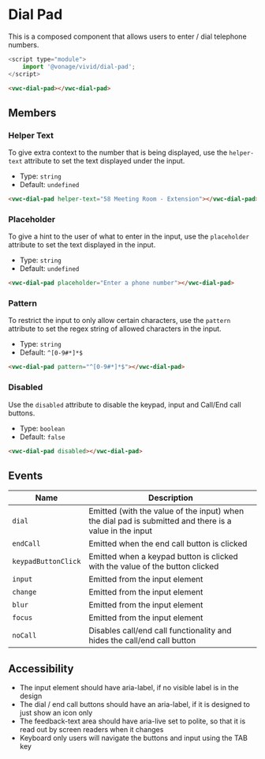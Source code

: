 # Dial Pad

This is a composed component that allows users to enter / dial telephone numbers.

```js
<script type="module">
    import '@vonage/vivid/dial-pad';
</script>
```

```html preview
<vwc-dial-pad></vwc-dial-pad>
```

## Members

### Helper Text

To give extra context to the number that is being displayed, use the `helper-text` attribute to set the text displayed under the input.

- Type: `string`
- Default: `undefined`

```html preview
<vwc-dial-pad helper-text="58 Meeting Room - Extension"></vwc-dial-pad>
```

### Placeholder

To give a hint to the user of what to enter in the input, use the `placeholder` attribute to set the text displayed in the input.

- Type: `string`
- Default: `undefined`

```html preview
<vwc-dial-pad placeholder="Enter a phone number"></vwc-dial-pad>
```

### Pattern

To restrict the input to only allow certain characters, use the `pattern` attribute to set the regex string of allowed characters in the input.

- Type: `string`
- Default: `^[0-9#*]*$`

```html preview
<vwc-dial-pad pattern="^[0-9#*]*$"></vwc-dial-pad>
```

### Disabled

Use the `disabled` attribute to disable the keypad, input and Call/End call buttons.

- Type: `boolean`
- Default: `false`

```html preview
<vwc-dial-pad disabled></vwc-dial-pad>
```

## Events

<div class="table-wrapper">

| Name                | Description                                                                                            |
| ------------------- | ------------------------------------------------------------------------------------------------------ |
| `dial`              | Emitted (with the value of the input) when the dial pad is submitted and there is a value in the input |
| `endCall`           | Emitted when the end call button is clicked                                                            |
| `keypadButtonClick` | Emitted when a keypad button is clicked with the value of the button clicked                           |
| `input`             | Emitted from the input element                                                                         |
| `change`            | Emitted from the input element                                                                         |
| `blur`              | Emitted from the input element                                                                         |
| `focus`             | Emitted from the input element                                                                         |
| `noCall`            | Disables call/end call functionality and hides the call/end call button                                |

</div>

<!-- ## Properties

<div class="table-wrapper">

| Name            | Type      | Default                         | Description                                                                                         |
| --------------- | --------- | ------------------------------- | --------------------------------------------------------------------------------------------------- |
| `feedback-text` | `string`  | `''`                            | Text to be displayed under the input to give extra context to the number that is being displayed.   |
| `value`         | `string`  | `''`                            | Value to be displayed in the input (will be passed through the input-regex before being displayed). |
| `call-active`   | `boolean` | `false`                         | When set to true the end call button replaces the dial button.                                      |
| `pattern`       | `string`  | `^[0-9#*]*$" (key pad buttons)` | Regex string of allowed characters in the input.                                                    |
| `disabled`      | `boolean` | `false`                         | Disables the dialpad interactions. Keypad, input and Call/End call buttons.                         |
| `auto-focus`    | `boolean` | `false`                         | Focuses on the input element when first loaded.                                                     |

</div> -->

## Accessibility

- The input element should have aria-label, if no visible label is in the design
- The dial / end call buttons should have an aria-label, if it is designed to just show an icon only
- The feedback-text area should have aria-live set to polite, so that it is read out by screen readers when it changes
- Keyboard only users will navigate the buttons and input using the TAB key

